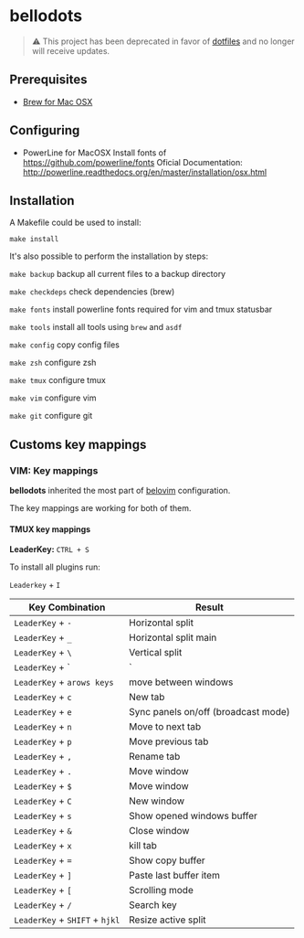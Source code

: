 # bellodots

> :warning: This project has been deprecated in favor of [dotfiles](https://github.com/MrKoopaKiller/dotfiles) and no longer will receive updates.


## Prerequisites
- [Brew for Mac OSX](http://brew.sh) 

## Configuring

  - PowerLine for MacOSX
    Install fonts of https://github.com/powerline/fonts
    Oficial Documentation:
      http://powerline.readthedocs.org/en/master/installation/osx.html

## Installation
A Makefile could be used to install:

```make install```

It's also possible to perform the installation by steps:

  `make backup` backup all current files to a backup directory

  `make checkdeps` check dependencies (brew)

  `make fonts` install powerline fonts required for vim and tmux statusbar

  `make tools` install all tools using `brew` and `asdf`

  `make config` copy config files

  `make zsh` configure zsh

  `make tmux` configure tmux

  `make vim` configure vim

  `make git` configure git


## Customs key mappings


### VIM: Key mappings

**bellodots** inherited the most part of [belovim](https://github.com/MrKoopaKiller/belovim) configuration.

The key mappings are working for both of them.

#### TMUX key mappings

**LeaderKey:** `CTRL + S`

To install all plugins run:

`Leaderkey` + `I`

|Key Combination|Result|
|-|-|
`LeaderKey` + `-`| Horizontal split
`LeaderKey` + `_`| Horizontal split main
`LeaderKey` + `\`| Vertical split
`LeaderKey` + `|`| Vertical split main
`LeaderKey` + `arows keys`| move between windows
`LeaderKey` + `c`| New tab
`LeaderKey` + `e`| Sync panels on/off (broadcast mode)
`LeaderKey` + `n`| Move to next tab
`LeaderKey` + `p`| Move previous tab
`LeaderKey` + `,`| Rename tab
`LeaderKey` + `.`| Move window
`LeaderKey` + `$`| Move window
`LeaderKey` + `C`| New window
`LeaderKey` + `s`| Show opened windows buffer
`LeaderKey` + `&`| Close window
`LeaderKey` + `x`| kill tab
`LeaderKey` + `=`| Show copy buffer
`LeaderKey` + `]`| Paste last buffer item
`LeaderKey` + `[`| Scrolling mode
`LeaderKey` + `/`| Search key
`LeaderKey` + `SHIFT` + `hjkl`| Resize active split
